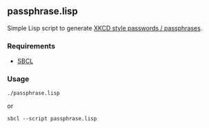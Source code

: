 ## passphrase.lisp

Simple Lisp script to generate [XKCD style passwords / passphrases](http://preshing.com/20110811/xkcd-password-generator/).

### Requirements

- [SBCL](http://www.sbcl.org/)

### Usage

`./passphrase.lisp`

or

`sbcl --script passphrase.lisp`